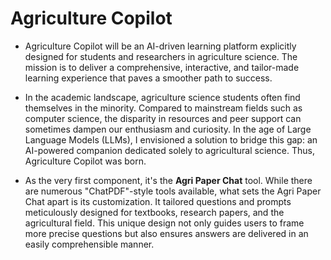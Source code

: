 # Agriculture Copilot
* Agriculture Copilot will be an AI-driven learning platform explicitly designed for students and researchers in agriculture science. The mission is to deliver a comprehensive, interactive, and tailor-made learning experience that paves a smoother path to success.

* In the academic landscape, agriculture science students often find themselves in the minority. Compared to mainstream fields such as computer science, the disparity in resources and peer support can sometimes dampen our enthusiasm and curiosity. In the age of Large Language Models (LLMs), I envisioned a solution to bridge this gap: an AI-powered companion dedicated solely to agricultural science. Thus, Agriculture Copilot was born.

* As the very first component, it's the **Agri Paper Chat** tool. While there are numerous "ChatPDF"-style tools available, what sets the Agri Paper Chat apart is its customization. It tailored questions and prompts meticulously designed for textbooks, research papers, and the agricultural field. This unique design not only guides users to frame more precise questions but also ensures answers are delivered in an easily comprehensible manner.